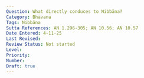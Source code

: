 ```yaml
---
Question: What directly conduces to Nibbāna?
Category: Bhāvanā
Tags: Nibbāna
Sutta References: AN 1.296-305; AN 10.56; AN 10.57
Date Entered: 4-11-25
Last Revised:
Review Status: Not started
Level:
Priority:
Number:
Draft: true
---
```

